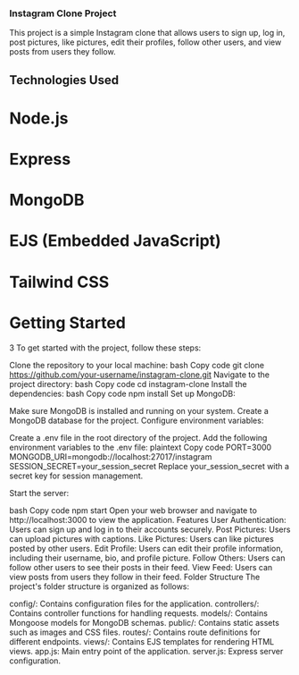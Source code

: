 ### Instagram Clone Project
This project is a simple Instagram clone that allows users to sign up, log in, post pictures, like pictures, edit their profiles, follow other users, and view posts from users they follow.

## Technologies Used
# Node.js
# Express
# MongoDB
# EJS (Embedded JavaScript)
# Tailwind CSS
# Getting Started
3 To get started with the project, follow these steps:

Clone the repository to your local machine:
bash
Copy code
git clone https://github.com/your-username/instagram-clone.git
Navigate to the project directory:
bash
Copy code
cd instagram-clone
Install the dependencies:
bash
Copy code
npm install
Set up MongoDB:

Make sure MongoDB is installed and running on your system.
Create a MongoDB database for the project.
Configure environment variables:

Create a .env file in the root directory of the project.
Add the following environment variables to the .env file:
plaintext
Copy code
PORT=3000
MONGODB_URI=mongodb://localhost:27017/instagram
SESSION_SECRET=your_session_secret
Replace your_session_secret with a secret key for session management.

Start the server:

bash
Copy code
npm start
Open your web browser and navigate to http://localhost:3000 to view the application.
Features
User Authentication: Users can sign up and log in to their accounts securely.
Post Pictures: Users can upload pictures with captions.
Like Pictures: Users can like pictures posted by other users.
Edit Profile: Users can edit their profile information, including their username, bio, and profile picture.
Follow Others: Users can follow other users to see their posts in their feed.
View Feed: Users can view posts from users they follow in their feed.
Folder Structure
The project's folder structure is organized as follows:

config/: Contains configuration files for the application.
controllers/: Contains controller functions for handling requests.
models/: Contains Mongoose models for MongoDB schemas.
public/: Contains static assets such as images and CSS files.
routes/: Contains route definitions for different endpoints.
views/: Contains EJS templates for rendering HTML views.
app.js: Main entry point of the application.
server.js: Express server configuration.
